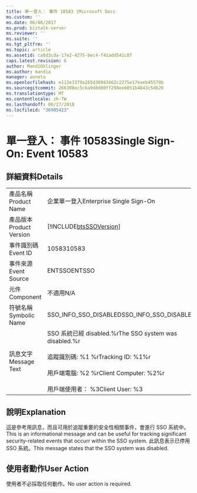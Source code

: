 ```yaml
---
title: 單一登入： 事件 10583 |Microsoft Docs
ms.custom: ''
ms.date: 06/08/2017
ms.prod: biztalk-server
ms.reviewer: ''
ms.suite: ''
ms.tgt_pltfrm: ''
ms.topic: article
ms.assetid: ca8d3cda-17e2-4275-bec4-f41add541c8f
caps.latest.revision: 6
author: MandiOhlinger
ms.author: mandia
manager: anneta
ms.openlocfilehash: e112e3379a265d30943662c2275e17eaeb45579b
ms.sourcegitcommit: 266308ec5c6a9d8d80ff298ee6051b4843c5d626
ms.translationtype: MT
ms.contentlocale: zh-TW
ms.lasthandoff: 06/27/2018
ms.locfileid: "36985423"
---
```

# <a name="single-sign-on-event-10583"></a><span data-ttu-id="7a993-102">單一登入： 事件 10583</span><span class="sxs-lookup"><span data-stu-id="7a993-102">Single Sign-On: Event 10583</span></span>
## <a name="details"></a><span data-ttu-id="7a993-103">詳細資料</span><span class="sxs-lookup"><span data-stu-id="7a993-103">Details</span></span>  
  
|                 |                                                                                                                            |
|-----------------|----------------------------------------------------------------------------------------------------------------------------|
|  <span data-ttu-id="7a993-104">產品名稱</span><span class="sxs-lookup"><span data-stu-id="7a993-104">Product Name</span></span>   |                                                 <span data-ttu-id="7a993-105">企業單一登入</span><span class="sxs-lookup"><span data-stu-id="7a993-105">Enterprise Single Sign-On</span></span>                                                  |
| <span data-ttu-id="7a993-106">產品版本</span><span class="sxs-lookup"><span data-stu-id="7a993-106">Product Version</span></span> |                                 [!INCLUDE[btsSSOVersion](../includes/btsssoversion-md.md)]                                 |
|    <span data-ttu-id="7a993-107">事件識別碼</span><span class="sxs-lookup"><span data-stu-id="7a993-107">Event ID</span></span>     |                                                           <span data-ttu-id="7a993-108">10583</span><span class="sxs-lookup"><span data-stu-id="7a993-108">10583</span></span>                                                            |
|  <span data-ttu-id="7a993-109">事件來源</span><span class="sxs-lookup"><span data-stu-id="7a993-109">Event Source</span></span>   |                                                           <span data-ttu-id="7a993-110">ENTSSO</span><span class="sxs-lookup"><span data-stu-id="7a993-110">ENTSSO</span></span>                                                           |
|    <span data-ttu-id="7a993-111">元件</span><span class="sxs-lookup"><span data-stu-id="7a993-111">Component</span></span>    |                                                            <span data-ttu-id="7a993-112">不適用</span><span class="sxs-lookup"><span data-stu-id="7a993-112">N/A</span></span>                                                             |
|  <span data-ttu-id="7a993-113">符號名稱</span><span class="sxs-lookup"><span data-stu-id="7a993-113">Symbolic Name</span></span>  |                                                   <span data-ttu-id="7a993-114">SSO_INFO_SSO_DISABLED</span><span class="sxs-lookup"><span data-stu-id="7a993-114">SSO_INFO_SSO_DISABLED</span></span>                                                    |
|  <span data-ttu-id="7a993-115">訊息文字</span><span class="sxs-lookup"><span data-stu-id="7a993-115">Message Text</span></span>   | <span data-ttu-id="7a993-116">SSO 系統已經 disabled.%r</span><span class="sxs-lookup"><span data-stu-id="7a993-116">The SSO system was disabled.%r</span></span><br /><br /> <span data-ttu-id="7a993-117">追蹤識別碼: %1 %r</span><span class="sxs-lookup"><span data-stu-id="7a993-117">Tracking ID: %1%r</span></span><br /><br /> <span data-ttu-id="7a993-118">用戶端電腦: %2 %r</span><span class="sxs-lookup"><span data-stu-id="7a993-118">Client Computer: %2%r</span></span><br /><br /> <span data-ttu-id="7a993-119">用戶端使用者： %3</span><span class="sxs-lookup"><span data-stu-id="7a993-119">Client User: %3</span></span> |
  
## <a name="explanation"></a><span data-ttu-id="7a993-120">說明</span><span class="sxs-lookup"><span data-stu-id="7a993-120">Explanation</span></span>  
 <span data-ttu-id="7a993-121">這是參考用訊息，而且可用於追蹤重要的安全性相關事件，會進行 SSO 系統中。</span><span class="sxs-lookup"><span data-stu-id="7a993-121">This is an informational message and can be useful for tracking significant security-related events that occurr within the SSO system.</span></span> <span data-ttu-id="7a993-122">此訊息表示已停用 SSO 系統。</span><span class="sxs-lookup"><span data-stu-id="7a993-122">This message states that the SSO system was disabled.</span></span>  
  
## <a name="user-action"></a><span data-ttu-id="7a993-123">使用者動作</span><span class="sxs-lookup"><span data-stu-id="7a993-123">User Action</span></span>  
 <span data-ttu-id="7a993-124">使用者不必採取任何動作。</span><span class="sxs-lookup"><span data-stu-id="7a993-124">No user action is required.</span></span>